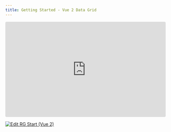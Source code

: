 ```yaml
---
title: Getting Started - Vue 2 Data Grid
---
```


<ClientOnly>
<iframe src="https://codesandbox.io/embed/3zl8hd?view=preview&module=%2Fsrc%2FApp.vue&hidenavigation=1"
     style="width:100%; height: 300px; border:0; border-radius: 4px; overflow:hidden;"
     title="RG Start (Vue 2)"
     allow="accelerometer; ambient-light-sensor; camera; encrypted-media; geolocation; gyroscope; hid; microphone; midi; payment; usb; vr; xr-spatial-tracking"
     sandbox="allow-forms allow-modals allow-popups allow-presentation allow-same-origin allow-scripts"
   ></iframe>
</ClientOnly>

[![Edit RG Start (Vue 2)](https://codesandbox.io/static/img/play-codesandbox.svg)](https://codesandbox.io/p/sandbox/rg-start-vue-2-3zl8hd)